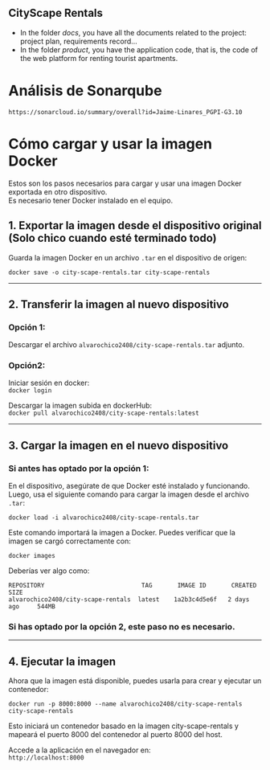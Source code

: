 ## CityScape Rentals

* In the folder *docs*, you have all the documents related to the project: project plan, requirements record...
* In the folder *product*, you have the application code, that is, the code of the web platform for renting tourist apartments.


# Análisis de Sonarqube
```https://sonarcloud.io/summary/overall?id=Jaime-Linares_PGPI-G3.10```


# Cómo cargar y usar la imagen Docker

Estos son los pasos necesarios para cargar y usar una imagen Docker exportada en otro dispositivo.  
Es necesario tener Docker instalado en el equipo.

## **1. Exportar la imagen desde el dispositivo original (Solo chico cuando esté terminado todo)**

Guarda la imagen Docker en un archivo `.tar` en el dispositivo de origen:

```docker save -o city-scape-rentals.tar city-scape-rentals ```  

  ---

## 2. Transferir la imagen al nuevo dispositivo

### Opción 1:   
Descargar el archivo `alvarochico2408/city-scape-rentals.tar` adjunto.  

### Opción2:  
Iniciar sesión en docker:  
```docker login```

Descargar la imagen subida en dockerHub:  
```docker pull alvarochico2408/city-scape-rentals:latest```

---

## 3. Cargar la imagen en el nuevo dispositivo

### Si antes has optado por la opción 1:
En el dispositivo, asegúrate de que Docker esté instalado y funcionando. Luego, usa el siguiente comando para cargar la imagen desde el archivo `.tar`:

```docker load -i alvarochico2408/city-scape-rentals.tar```  

Este comando importará la imagen a Docker. Puedes verificar que la imagen se cargó correctamente con:  

```docker images```

Deberías ver algo como:

```REPOSITORY                           TAG       IMAGE ID       CREATED        SIZE```  
```alvarochico2408/city-scape-rentals  latest    1a2b3c4d5e6f   2 days ago     544MB```  


### Si has optado por la opción 2, este paso no es necesario.
---

## **4. Ejecutar la imagen**
Ahora que la imagen está disponible, puedes usarla para crear y ejecutar un contenedor:  

```docker run -p 8000:8000 --name alvarochico2408/city-scape-rentals city-scape-rentals```

Esto iniciará un contenedor basado en la imagen city-scape-rentals y mapeará el puerto 8000 del contenedor al puerto 8000 del host.  

Accede a la aplicación en el navegador en:  
```http://localhost:8000```





